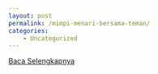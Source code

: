 ```yaml
---
layout: post
permalink: /mimpi-menari-bersama-teman/
categories:
    - Uncategorized
---
```


[Baca Selengkapnya](/03)